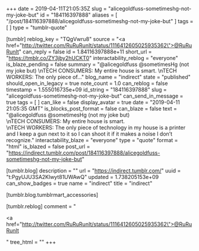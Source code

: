 +++
date = 2019-04-11T21:05:35Z
slug = "alicegoldfuss-sometimeshg-not-my-joke-but"
id = "184116397888"
aliases = [ "/post/184116397888/alicegoldfuss-sometimeshg-not-my-joke-but" ]
tags = [ ]
type = "tumblr-quote"

[tumblr]
reblog_key = "TQgVwru8"
source = "<a href=\"http://twitter.com/RuRuRunIt/status/1116412605025935362\">@RuRuRunIt</a>"
can_reply = false
id = 1.84116397888e+11
short_url = "https://tmblr.co/ZY3jby2hUCKT0"
interactability_reblog = "everyone"
is_blaze_pending = false
summary = "@alicegoldfuss @sometimesHg (not my joke but) \nTECH CONSUMERS: My entire house is smart. \nTECH WORKERS: The only piece of..."
blog_name = "indirect"
state = "published"
should_open_in_legacy = true
note_count = 1.0
can_reblog = false
timestamp = 1.555016735e+09
id_string = "184116397888"
slug = "alicegoldfuss-sometimeshg-not-my-joke-but"
can_send_in_message = true
tags = [ ]
can_like = false
display_avatar = true
date = "2019-04-11 21:05:35 GMT"
is_blocks_post_format = false
can_blaze = false
text = "@alicegoldfuss @sometimesHg (not my joke but) <br/>\nTECH CONSUMERS: My entire house is smart. <br/>\nTECH WORKERS: The only piece of technology in my house is a printer and I keep a gun next to it so I can shoot it if it makes a noise I don&rsquo;t recognize."
interactability_blaze = "everyone"
type = "quote"
format = "html"
is_blazed = false
post_url = "https://indirect.tumblr.com/post/184116397888/alicegoldfuss-sometimeshg-not-my-joke-but"

[tumblr.blog]
description = ""
url = "https://indirect.tumblr.com/"
uuid = "t:PgyUJU3SA2Klwyt81UWAwQ"
updated = 1.738205153e+09
can_show_badges = true
name = "indirect"
title = "indirect"

[tumblr.blog.tumblrmart_accessories]

[tumblr.reblog]
comment = "<p><a href=\"http://twitter.com/RuRuRunIt/status/1116412605025935362\">@RuRuRunIt</a></p>"
tree_html = ""
+++
